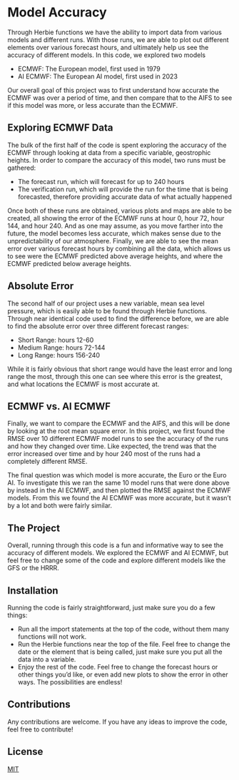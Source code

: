 # Model Accuracy

Through Herbie functions we have the ability to import data from various models and different runs. With those runs, we are able to plot out different elements over various forecast hours, and ultimately help us see the accuracy of different models. In this code, we explored two models

* ECMWF: The European model, first used in 1979
* AI ECMWF: The European AI model, first used in 2023

Our overall goal of this project was to first understand how accurate the ECMWF was over a period of time, and then compare that to the AIFS to see if this model was more, or less accurate than the ECMWF.


## Exploring ECMWF Data

The bulk of the first half of the code is spent exploring the accuracy of the ECMWF through looking at data from a specific variable, geostrophic heights. In order to compare the accuracy of this model, two runs must be gathered:

* The forecast run, which will forecast for up to 240 hours
* The verification run, which will provide the run for the time that is being forecasted, therefore providing accurate data of what actually happened

Once both of these runs are obtained, various plots and maps are able to be created, all showing the error of the ECMWF runs at hour 0, hour 72, hour 144, and hour 240. And as one may assume, as you move farther into the future, the model becomes less accurate, which makes sense due to the unpredictability of our atmosphere. Finally, we are able to see the mean error over various forecast hours by combining all the data, which allows us to see were the ECMWF predicted above average heights, and where the ECMWF predicted below average heights.

## Absolute Error

The second half of our project uses a new variable, mean sea level pressure, which is easily able to be found through Herbie functions. Through near identical code used to find the difference before, we are able to find the absolute error over three different forecast ranges:

* Short Range: hours 12-60
* Medium Range: hours 72-144
* Long Range: hours 156-240

While it is fairly obvious that short range would have the least error and long range the most, through this one can see where this error is the greatest, and what locations the ECMWF is most accurate at.

## ECMWF vs. AI ECMWF
Finally, we want to compare the ECMWF and the AIFS, and this will be done by looking at the root mean square error. In this project, we first found the RMSE over 10 different ECMWF model runs to see the accuracy of the runs and how they changed over time. Like expected, the trend was that the error increased over time and by hour 240 most of the runs had a completely different RMSE. 

The final question was which model is more accurate, the Euro or the Euro AI. To investigate this we ran the same 10 model runs that were done above by instead in the AI ECMWF, and then plotted the RMSE against the ECMWF models. From this we found the AI ECMWF was more accurate, but it wasn’t by a lot and both were fairly similar.

## The Project
Overall, running through this code is a fun and informative way to see the accuracy of different models. We explored the ECMWF and AI ECMWF, but feel free to change some of the code and explore different models like the GFS or the HRRR.


## Installation
Running the code is fairly straightforward, just make sure you do a few things:

* Run all the import statements at the top of the code, without them many functions will not work.
* Run the Herbie functions near the top of the file. Feel free to change the date or the element that is being called, just make sure you put all the data into a variable.
* Enjoy the rest of the code. Feel free to change the forecast hours or other things you’d like, or even add new plots to show the error in other ways. The possibilities are endless!


## Contributions
Any contributions are welcome. If you have any ideas to improve the code, feel free to contribute!

## License
[MIT](https://opensource.org/licenses/MIT)


